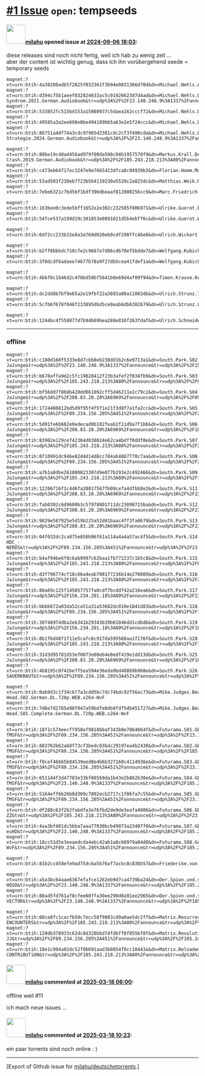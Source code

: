 # [\#1 Issue](https://github.com/milahu/deutschetorrents/issues/1) `open`: tempseeds

#### <img src="https://avatars.githubusercontent.com/u/12958815?v=4" width="50">[milahu](https://github.com/milahu) opened issue at [2024-09-06 18:03](https://github.com/milahu/deutschetorrents/issues/1):

diese releases sind noch nicht fertig, weil ich hab zu wenig zeit ...  
aber der content ist wichtig genug, dass ich ihn vorübergehend seede =
temporary seeds

    magnet:?xt=urn:btih:4a38208adb5f2825f032361f3b94e0831366d70d&dn=Michael.Nehls.Alzheimer.ist.heilbar.2024.German.Audiobook&tr=udp%3A%2F%2F23.140.248.9%3A1337%2Fannounce&tr=udp%3A%2F%2F185.243.218.213%3A80%2Fannounce&tr=udp%3A%2F%2F89.234.156.205%3A451%2Fannounce&tr=udp%3A%2F%2F93.158.213.92%3A1337%2Fannounce
    magnet:?xt=urn:btih:d394c75b1aeef032824633ac5c01026623d7d4ad&dn=Michael.Nehls.Das.Corona-Syndrom.2021.German.Audiobook&tr=udp%3A%2F%2F23.140.248.9%3A1337%2Fannounce&tr=udp%3A%2F%2F89.234.156.205%3A451%2Fannounce&tr=udp%3A%2F%2F185.243.218.213%3A80%2Fannounce&tr=udp%3A%2F%2F93.158.213.92%3A1337%2Fannounce
    magnet:?xt=urn:btih:533852fc515bd153a15080937c5daea162cccf72&dn=Michael.Nehls.Das.ersch%C3%B6pfte.Gehirn.2022.German.Audiobook&tr=udp%3A%2F%2F89.234.156.205%3A451%2Fannounce&tr=udp%3A%2F%2F23.140.248.9%3A1337%2Fannounce&tr=udp%3A%2F%2F185.243.218.213%3A80%2Fannounce&tr=udp%3A%2F%2F93.158.213.92%3A1337%2Fannounce
    magnet:?xt=urn:btih:49585a3a2ee698e0be494189bb5a63e2e5f24ccc&dn=Michael.Nehls.Die.Alzheimer.L%C3%BCge.2024.German.Audiobook&tr=udp%3A%2F%2F89.234.156.205%3A451%2Fannounce&tr=udp%3A%2F%2F23.140.248.9%3A1337%2Fannounce&tr=udp%3A%2F%2F185.243.218.213%3A80%2Fannounce&tr=udp%3A%2F%2F93.158.213.92%3A1337%2Fannounce
    magnet:?xt=urn:btih:86751a4df74a3cdc97965d2381cdc2cf3f490cda&dn=Michael.Nehls.Die.Methusalem-Strategie.2024.German.Audiobook&tr=udp%3A%2F%2F23.140.248.9%3A1337%2Fannounce&tr=udp%3A%2F%2F185.243.218.213%3A80%2Fannounce&tr=udp%3A%2F%2F89.234.156.205%3A451%2Fannounce&tr=udp%3A%2F%2F93.158.213.92%3A1337%2Fannounce

    magnet:?xt=urn:btih:88be19c40ad456ad979f00da598c94b1957570f9&dn=Markus.Krall.Der.Draghi-Crash.2019.German.Audiobook&tr=udp%3A%2F%2F185.243.218.213%3A80%2Fannounce&tr=udp%3A%2F%2F89.234.156.205%3A451%2Fannounce&tr=udp%3A%2F%2F23.140.248.9%3A1337%2Fannounce&tr=udp%3A%2F%2F93.158.213.92%3A1337%2Fannounce
    magnet:?xt=urn:btih:c473eb64717ec3247e9e7665423dfca8c04939b3&dn=Florian.Homm.Markus.Krall.Moritz.Hessel.Der.Crash.ist.da.2019.German.Audiobook&tr=udp%3A%2F%2F185.243.218.213%3A80%2Fannounce&tr=udp%3A%2F%2F89.234.156.205%3A451%2Fannounce&tr=udp%3A%2F%2F23.140.248.9%3A1337%2Fannounce&tr=udp%3A%2F%2F93.158.213.92%3A1337%2Fannounce
    magnet:?xt=urn:btih:53ad503f230eb7f23b5b4119230a5520c2a825dc&dn=Matthias.Weik.Marc.Friedrich.Der.gr%C3%B6%C3%9Fte.Crash.aller.Zeiten.2019.German.Audiobook&tr=udp%3A%2F%2F23.140.248.9%3A1337%2Fannounce&tr=udp%3A%2F%2F185.243.218.213%3A80%2Fannounce&tr=udp%3A%2F%2F89.234.156.205%3A451%2Fannounce&tr=udp%3A%2F%2F93.158.213.92%3A1337%2Fannounce
    magnet:?xt=urn:btih:7ebe6321c7bd5bf1bdf396dbeaaf812000256cc9&dn=Marc.Friedrich.Florian.K%C3%B6ssler.Die.gr%C3%B6%C3%9Fte.Revolution.aller.Zeiten.2024.German.Audiobook&tr=udp%3A%2F%2F23.140.248.9%3A1337%2Fannounce&tr=udp%3A%2F%2F89.234.156.205%3A451%2Fannounce&tr=udp%3A%2F%2F185.243.218.213%3A80%2Fannounce&tr=udp%3A%2F%2F93.158.213.92%3A1337%2Fannounce

    magnet:?xt=urn:btih:163bee0c3ede5bff1652e2e302c232585f806971&dn=Ulrike.Guerot.Endspiel.Europa.2022.German.Audiobook&tr=udp%3A%2F%2F23.140.248.9%3A1337%2Fannounce&tr=udp%3A%2F%2F185.243.218.213%3A80%2Fannounce&tr=udp%3A%2F%2F89.234.156.205%3A451%2Fannounce&tr=udp%3A%2F%2F93.158.213.92%3A1337%2Fannounce
    magnet:?xt=urn:btih:54fce537a199d19c301853e0891021d5b4ebff6c&dn=Ulrike.Guerot.Wer.schweigt.stimmt.zu.2022.German.Audiobook&tr=udp%3A%2F%2F185.243.218.213%3A80%2Fannounce&tr=udp%3A%2F%2F89.234.156.205%3A451%2Fannounce&tr=udp%3A%2F%2F23.140.248.9%3A1337%2Fannounce&tr=udp%3A%2F%2F93.158.213.92%3A1337%2Fannounce

    magnet:?xt=urn:btih:6df2cc233b32e8a3a769d020eb0cdf298ffc46e0&dn=Ulrich.Wickert.Der.Ehrliche.ist.der.Dumme.2022.German.Audiobook&tr=udp%3A%2F%2F89.234.156.205%3A451%2Fannounce&tr=udp%3A%2F%2F185.243.218.213%3A80%2Fannounce&tr=udp%3A%2F%2F23.140.248.9%3A1337%2Fannounce&tr=udp%3A%2F%2F93.158.213.92%3A1337%2Fannounce

    magnet:?xt=urn:btih:b2ff8bbbdc710cfe2c9667e7d86cdb70ef5bdde7&dn=Wolfgang.Kubicki.Meinungsunfreiheit.2020.German.Audiobook&tr=udp%3A%2F%2F185.243.218.213%3A80%2Fannounce&tr=udp%3A%2F%2F89.234.156.205%3A451%2Fannounce&tr=udp%3A%2F%2F23.140.248.9%3A1337%2Fannounce&tr=udp%3A%2F%2F93.158.213.92%3A1337%2Fannounce
    magnet:?xt=urn:btih:3f0dcdf6adaee74677b78a9f27db5cea41fdef1a&dn=Wolfgang.Kubicki.Die.erdr%C3%BCckte.Freiheit.2021.German.Audiobook&tr=udp%3A%2F%2F89.234.156.205%3A451%2Fannounce&tr=udp%3A%2F%2F185.243.218.213%3A80%2Fannounce&tr=udp%3A%2F%2F23.140.248.9%3A1337%2Fannounce&tr=udp%3A%2F%2F93.158.213.92%3A1337%2Fannounce

    magnet:?xt=urn:btih:4bbf0c1646d2c4f0bd50bf5641b8e69d4af09f94&dn=Timon.Krause.Kennen.wir.uns.Menschenkenntnis.2020.German.Audiobook&tr=udp%3A%2F%2F23.140.248.9%3A1337%2Fannounce&tr=udp%3A%2F%2F185.243.218.213%3A80%2Fannounce&tr=udp%3A%2F%2F89.234.156.205%3A451%2Fannounce&tr=udp%3A%2F%2F93.158.213.92%3A1337%2Fannounce

    magnet:?xt=urn:btih:dc2dd8b7bf9e65a2e19fbf22a3893a80a11003db&dn=Ulrich.Strunz.77.Tipps.f%C3%BCr.einen.gesunden.Darm.2023.German.Audiobook&tr=udp%3A%2F%2F23.140.248.9%3A1337%2Fannounce&tr=udp%3A%2F%2F89.234.156.205%3A451%2Fannounce&tr=udp%3A%2F%2F185.243.218.213%3A80%2Fannounce&tr=udp%3A%2F%2F93.158.213.92%3A1337%2Fannounce
    magnet:?xt=urn:btih:5cfb6f678f048f233895dbd5ce8eab6db6382679&dn=Ulrich.Strunz.Lebensenergie.2023.German.Audiobook&tr=udp%3A%2F%2F185.243.218.213%3A80%2Fannounce&tr=udp%3A%2F%2F23.140.248.9%3A1337%2Fannounce&tr=udp%3A%2F%2F89.234.156.205%3A451%2Fannounce&tr=udp%3A%2F%2F93.158.213.92%3A1337%2Fannounce

    magnet:?xt=urn:btih:1244bc4f558077d7b94b69bea288e816f263fdaf&dn=Ulrich.Schneider.Krise.Das.Versagen.einer.Republik.2024.German.Audiobook&tr=udp%3A%2F%2F89.234.156.205%3A451%2Fannounce&tr=udp%3A%2F%2F23.140.248.9%3A1337%2Fannounce&tr=udp%3A%2F%2F185.243.218.213%3A80%2Fannounce&tr=udp%3A%2F%2F93.158.213.92%3A1337%2Fannounce

------------------------------------------------------------------------

### offline

    magnet:?xt=urn:btih:c180d160f5333e8d7cbb8eb238dd1b2c6e9713a1&dn=South.Park.S02.German.DL.AC3D.720p.BluRay.x264-JaJunge&tr=udp%3A%2F%2F23.140.248.9%3A1337%2Fannounce&tr=udp%3A%2F%2F156.234.201.18%3A80%2Fannounce&tr=udp%3A%2F%2F185.243.218.213%3A80%2Fannounce&tr=udp%3A%2F%2F89.234.156.205%3A451%2Fannounce&tr=udp%3A%2F%2F208.83.20.20%3A6969%2Fannounce&tr=udp%3A%2F%2F93.158.213.92%3A1337%2Fannounce
    magnet:?xt=urn:btih:b678affa9d2c5fc19028412f23b3afef2f034fb9&dn=South.Park.S03.German.DL.AC3D.720p.BluRay.x264-JaJunge&tr=udp%3A%2F%2F185.243.218.213%3A80%2Fannounce&tr=udp%3A%2F%2F89.234.156.205%3A451%2Fannounce&tr=udp%3A%2F%2F156.234.201.18%3A80%2Fannounce&tr=udp%3A%2F%2F23.140.248.9%3A1337%2Fannounce&tr=udp%3A%2F%2F208.83.20.20%3A6969%2Fannounce&tr=udp%3A%2F%2F93.158.213.92%3A1337%2Fannounce
    magnet:?xt=urn:btih:bf56dd7f868b420dd061092cff5d46211e2c79c2&dn=South.Park.S04.German.DL.AC3D.720p.BluRay.x264-JaJunge&tr=udp%3A%2F%2F208.83.20.20%3A6969%2Fannounce&tr=udp%3A%2F%2F89.234.156.205%3A451%2Fannounce&tr=udp%3A%2F%2F185.243.218.213%3A80%2Fannounce&tr=udp%3A%2F%2F156.234.201.18%3A80%2Fannounce&tr=udp%3A%2F%2F23.140.248.9%3A1337%2Fannounce&tr=udp%3A%2F%2F93.158.213.92%3A1337%2Fannounce
    magnet:?xt=urn:btih:1724480812bd5d9f95f4f5f1e21f3d8f7a1fa2cc&dn=South.Park.S05.German.DL.AC3D.720p.BluRay.x264-JaJunge&tr=udp%3A%2F%2F89.234.156.205%3A451%2Fannounce&tr=udp%3A%2F%2F208.83.20.20%3A6969%2Fannounce&tr=udp%3A%2F%2F23.140.248.9%3A1337%2Fannounce&tr=udp%3A%2F%2F156.234.201.18%3A80%2Fannounce&tr=udp%3A%2F%2F185.243.218.213%3A80%2Fannounce&tr=udp%3A%2F%2F93.158.213.92%3A1337%2Fannounce
    magnet:?xt=urn:btih:5d01fe6b682e0edecad0b102feab2f11d9a7f1b6&dn=South.Park.S06.German.DL.AC3D.720p.BluRay.x264-JaJunge&tr=udp%3A%2F%2F208.83.20.20%3A6969%2Fannounce&tr=udp%3A%2F%2F185.243.218.213%3A80%2Fannounce&tr=udp%3A%2F%2F89.234.156.205%3A451%2Fannounce&tr=udp%3A%2F%2F23.140.248.9%3A1337%2Fannounce&tr=udp%3A%2F%2F156.234.201.18%3A80%2Fannounce&tr=udp%3A%2F%2F93.158.213.92%3A1337%2Fannounce
    magnet:?xt=urn:btih:83902e129cef42364d038024e62ca4bdff0ddf0e&dn=South.Park.S07.German.DL.AC3D.720p.BluRay.x264-JaJunge&tr=udp%3A%2F%2F185.243.218.213%3A80%2Fannounce&tr=udp%3A%2F%2F23.140.248.9%3A1337%2Fannounce&tr=udp%3A%2F%2F89.234.156.205%3A451%2Fannounce&tr=udp%3A%2F%2F208.83.20.20%3A6969%2Fannounce&tr=udp%3A%2F%2F156.234.201.18%3A80%2Fannounce&tr=udp%3A%2F%2F93.158.213.92%3A1337%2Fannounce
    magnet:?xt=urn:btih:0710991dc946e82d4d14d8cc784ab4887770c7aa&dn=South.Park.S08.German.DL.AC3D.720p.BluRay.x264-JaJunge&tr=udp%3A%2F%2F89.234.156.205%3A451%2Fannounce&tr=udp%3A%2F%2F23.140.248.9%3A1337%2Fannounce&tr=udp%3A%2F%2F208.83.20.20%3A6969%2Fannounce&tr=udp%3A%2F%2F185.243.218.213%3A80%2Fannounce&tr=udp%3A%2F%2F156.234.201.18%3A80%2Fannounce&tr=udp%3A%2F%2F93.158.213.92%3A1337%2Fannounce
    magnet:?xt=urn:btih:a7b1a8dbe261800823307d9e077b293e2c492466&dn=South.Park.S09.German.DL.AC3D.720p.BluRay.x264-JaJunge&tr=udp%3A%2F%2F185.243.218.213%3A80%2Fannounce&tr=udp%3A%2F%2F156.234.201.18%3A80%2Fannounce&tr=udp%3A%2F%2F89.234.156.205%3A451%2Fannounce&tr=udp%3A%2F%2F23.140.248.9%3A1337%2Fannounce&tr=udp%3A%2F%2F208.83.20.20%3A6969%2Fannounce&tr=udp%3A%2F%2F93.158.213.92%3A1337%2Fannounce
    magnet:?xt=urn:btih:12206716f1c4d6fa20817567fb09cefa4dfbb8e3&dn=South.Park.S11.German.DL.AC3D.720p.BluRay.x264-JaJunge&tr=udp%3A%2F%2F208.83.20.20%3A6969%2Fannounce&tr=udp%3A%2F%2F23.140.248.9%3A1337%2Fannounce&tr=udp%3A%2F%2F185.243.218.213%3A80%2Fannounce&tr=udp%3A%2F%2F156.234.201.18%3A80%2Fannounce&tr=udp%3A%2F%2F89.234.156.205%3A451%2Fannounce&tr=udp%3A%2F%2F93.158.213.92%3A1337%2Fannounce
    magnet:?xt=urn:btih:fab0302c6d9600b3c57978801711dc23098715ba&dn=South.Park.S12.German.DL.AC3D.720p.BluRay.x264-JaJunge&tr=udp%3A%2F%2F208.83.20.20%3A6969%2Fannounce&tr=udp%3A%2F%2F23.140.248.9%3A1337%2Fannounce&tr=udp%3A%2F%2F185.243.218.213%3A80%2Fannounce&tr=udp%3A%2F%2F156.234.201.18%3A80%2Fannounce&tr=udp%3A%2F%2F89.234.156.205%3A451%2Fannounce&tr=udp%3A%2F%2F93.158.213.92%3A1337%2Fannounce
    magnet:?xt=urn:btih:9829e587925e5d19b225a52d81baac4ff3fa0679&dn=South.Park.S13.German.DL.AC3D.720p.BluRay.x264-JaJunge&tr=udp%3A%2F%2F208.83.20.20%3A6969%2Fannounce&tr=udp%3A%2F%2F23.140.248.9%3A1337%2Fannounce&tr=udp%3A%2F%2F185.243.218.213%3A80%2Fannounce&tr=udp%3A%2F%2F156.234.201.18%3A80%2Fannounce&tr=udp%3A%2F%2F89.234.156.205%3A451%2Fannounce&tr=udp%3A%2F%2F93.158.213.92%3A1337%2Fannounce
    magnet:?xt=urn:btih:04f032dc2ca875e856b96f61a114a4a4a57ac4f5&dn=South.Park.S14.German.Dubbed.DL.AC3.720p.BluRay.x264-HDC_-NERDS&tr=udp%3A%2F%2F89.234.156.205%3A451%2Fannounce&tr=udp%3A%2F%2F23.140.248.9%3A1337%2Fannounce&tr=udp%3A%2F%2F156.234.201.18%3A80%2Fannounce&tr=udp%3A%2F%2F185.243.218.213%3A80%2Fannounce&tr=udp%3A%2F%2F208.83.20.20%3A6969%2Fannounce&tr=udp%3A%2F%2F93.158.213.92%3A1337%2Fannounce
    magnet:?xt=urn:btih:b4af94be6f0c6ab9997c62baa1fb772237c1b5c8&dn=South.Park.S15.German.DL.AC3D.720p.BluRay.x264-JaJunge&tr=udp%3A%2F%2F185.243.218.213%3A80%2Fannounce&tr=udp%3A%2F%2F89.234.156.205%3A451%2Fannounce&tr=udp%3A%2F%2F23.140.248.9%3A1337%2Fannounce&tr=udp%3A%2F%2F156.234.201.18%3A80%2Fannounce&tr=udp%3A%2F%2F208.83.20.20%3A6969%2Fannounce&tr=udp%3A%2F%2F93.158.213.92%3A1337%2Fannounce
    magnet:?xt=urn:btih:d3f796774cf18c66a4eab7081f7236b14e270009&dn=South.Park.S16.German.DL.AC3D.720p.BluRay.x264-JaJunge&tr=udp%3A%2F%2F185.243.218.213%3A80%2Fannounce&tr=udp%3A%2F%2F208.83.20.20%3A6969%2Fannounce&tr=udp%3A%2F%2F156.234.201.18%3A80%2Fannounce&tr=udp%3A%2F%2F89.234.156.205%3A451%2Fannounce&tr=udp%3A%2F%2F23.140.248.9%3A1337%2Fannounce&tr=udp%3A%2F%2F93.158.213.92%3A1337%2Fannounce
    magnet:?xt=urn:btih:88a69c125f145057757fa0cdf7bcddf42a216ea6&dn=South.Park.S17.German.DL.AC3D.720p.BluRay.iNTERNAL.x264-JaJunge&tr=udp%3A%2F%2F156.234.201.18%3A80%2Fannounce&tr=udp%3A%2F%2F23.140.248.9%3A1337%2Fannounce&tr=udp%3A%2F%2F185.243.218.213%3A80%2Fannounce&tr=udp%3A%2F%2F208.83.20.20%3A6969%2Fannounce&tr=udp%3A%2F%2F89.234.156.205%3A451%2Fannounce&tr=udp%3A%2F%2F93.158.213.92%3A1337%2Fannounce
    magnet:?xt=urn:btih:bbbb672a03da52ca51a31a53682dc018e1841d83&dn=South.Park.S18.German.DL.AC3D.720p.BluRay.x264-JaJunge&tr=udp%3A%2F%2F89.234.156.205%3A451%2Fannounce&tr=udp%3A%2F%2F156.234.201.18%3A80%2Fannounce&tr=udp%3A%2F%2F208.83.20.20%3A6969%2Fannounce&tr=udp%3A%2F%2F23.140.248.9%3A1337%2Fannounce&tr=udp%3A%2F%2F185.243.218.213%3A80%2Fannounce&tr=udp%3A%2F%2F93.158.213.92%3A1337%2Fannounce
    magnet:?xt=urn:btih:30748974dba2eb341b29343b39b61046dd1cdbdb&dn=South.Park.S19.German.DL.AC3D.720p.BluRay.x264-JaJunge&tr=udp%3A%2F%2F156.234.201.18%3A80%2Fannounce&tr=udp%3A%2F%2F185.243.218.213%3A80%2Fannounce&tr=udp%3A%2F%2F23.140.248.9%3A1337%2Fannounce&tr=udp%3A%2F%2F208.83.20.20%3A6969%2Fannounce&tr=udp%3A%2F%2F89.234.156.205%3A451%2Fannounce&tr=udp%3A%2F%2F93.158.213.92%3A1337%2Fannounce
    magnet:?xt=urn:btih:8b1fbd48f1f11e5cafc6c917da595568aa1f176f&dn=South.Park.S20.German.DL.AC3D.720p.BluRay.x264-JaJunge&tr=udp%3A%2F%2F185.243.218.213%3A80%2Fannounce&tr=udp%3A%2F%2F156.234.201.18%3A80%2Fannounce&tr=udp%3A%2F%2F23.140.248.9%3A1337%2Fannounce&tr=udp%3A%2F%2F89.234.156.205%3A451%2Fannounce&tr=udp%3A%2F%2F208.83.20.20%3A6969%2Fannounce&tr=udp%3A%2F%2F93.158.213.92%3A1337%2Fannounce
    magnet:?xt=urn:btih:31d3d95781d53ef0073e08eb4e8edf419e1dd13d&dn=South.Park.S25.German.DL.Dubbed.720p.WEBRiP.x264-JaJunge&tr=udp%3A%2F%2F208.83.20.20%3A6969%2Fannounce&tr=udp%3A%2F%2F185.243.218.213%3A80%2Fannounce&tr=udp%3A%2F%2F156.234.201.18%3A80%2Fannounce&tr=udp%3A%2F%2F89.234.156.205%3A451%2Fannounce&tr=udp%3A%2F%2F23.140.248.9%3A1337%2Fannounce&tr=udp%3A%2F%2F93.158.213.92%3A1337%2Fannounce
    magnet:?xt=urn:btih:4b8195c0f42be7f5ea594e36eda9bd488b9b968e&dn=South.Park.S26.GERMAN.DL.720p.WEB.h264-SAUERKRAUT&tr=udp%3A%2F%2F89.234.156.205%3A451%2Fannounce&tr=udp%3A%2F%2F156.234.201.18%3A80%2Fannounce&tr=udp%3A%2F%2F185.243.218.213%3A80%2Fannounce&tr=udp%3A%2F%2F23.140.248.9%3A1337%2Fannounce&tr=udp%3A%2F%2F208.83.20.20%3A6969%2Fannounce&tr=udp%3A%2F%2F93.158.213.92%3A1337%2Fannounce

    magnet:?xt=urn:btih:0ab9d3c1f34c677a3cdd5bc7dc74bdc92f56ac73&dn=Mike.Judges.Beavis.and.Butt-Head.S02.German.DL.720p.WEB.x264-WvF
    magnet:?xt=urn:btih:7d6e7d2765e98f047a59bdfe0db8fdf5db451727&dn=Mike.Judges.Beavis.and.Butt-Head.S01.Complete.German.DL.720p.WEB.x264-WvF

    magnet:?xt=urn:btih:18f1c574eecff958ef9818bbaf343b0e7064664f&dn=Futurama.S01.GERMAN.DL.FS.720p.HDTV.x264-TMSF&tr=udp%3A%2F%2F89.234.156.205%3A451%2Fannounce&tr=udp%3A%2F%2F23.140.248.9%3A1337%2Fannounce&tr=udp%3A%2F%2F185.243.218.213%3A80%2Fannounce&tr=udp%3A%2F%2F93.158.213.92%3A1337%2Fannounce
    magnet:?xt=urn:btih:883762b62a68f73cf3bedc83bdc29197ea4b2438&dn=Futurama.S02.GERMAN.DL.FS.720p.HDTV.x264-TMSF&tr=udp%3A%2F%2F89.234.156.205%3A451%2Fannounce&tr=udp%3A%2F%2F185.243.218.213%3A80%2Fannounce&tr=udp%3A%2F%2F23.140.248.9%3A1337%2Fannounce&tr=udp%3A%2F%2F93.158.213.92%3A1337%2Fannounce
    magnet:?xt=urn:btih:f0cef46665b84539eed8e4b6b327160c4114936e&dn=Futurama.S03.GERMAN.DL.FS.720p.HDTV.x264-TMSF&tr=udp%3A%2F%2F89.234.156.205%3A451%2Fannounce&tr=udp%3A%2F%2F23.140.248.9%3A1337%2Fannounce&tr=udp%3A%2F%2F185.243.218.213%3A80%2Fannounce&tr=udp%3A%2F%2F93.158.213.92%3A1337%2Fannounce
    magnet:?xt=urn:btih:651144f3d47703e33bf08569da1b43e2b862b30e&dn=Futurama.S04.GERMAN.DL.FS.720p.HDTV.x264-TMSF&tr=udp%3A%2F%2F23.140.248.9%3A1337%2Fannounce&tr=udp%3A%2F%2F185.243.218.213%3A80%2Fannounce&tr=udp%3A%2F%2F89.234.156.205%3A451%2Fannounce&tr=udp%3A%2F%2F93.158.213.92%3A1337%2Fannounce
    magnet:?xt=urn:btih:5164eff6b26b8d309c7892ecb2717c1f06fa7c55&dn=Futurama.S05.GERMAN.DL.FS.720p.HDTV.x264-TMSF&tr=udp%3A%2F%2F89.234.156.205%3A451%2Fannounce&tr=udp%3A%2F%2F23.140.248.9%3A1337%2Fannounce&tr=udp%3A%2F%2F185.243.218.213%3A80%2Fannounce&tr=udp%3A%2F%2F93.158.213.92%3A1337%2Fannounce
    magnet:?xt=urn:btih:df288c63f2b2fabdfa3e76fbd2de9de3eafa4806&dn=Futurama.S06.GERMAN.DUBBED.720p.BLURAY.x264-ZZGtv&tr=udp%3A%2F%2F185.243.218.213%3A80%2Fannounce&tr=udp%3A%2F%2F23.140.248.9%3A1337%2Fannounce&tr=udp%3A%2F%2F89.234.156.205%3A451%2Fannounce&tr=udp%3A%2F%2F93.158.213.92%3A1337%2Fannounce
    magnet:?xt=urn:btih:4aa3bf401dc5bba7aaa77030bcb49073a23407f0&dn=Futurama.S07.GERMAN.DUBBED.DL.720p.BluRay.x264-euHD&tr=udp%3A%2F%2F23.140.248.9%3A1337%2Fannounce&tr=udp%3A%2F%2F185.243.218.213%3A80%2Fannounce&tr=udp%3A%2F%2F89.234.156.205%3A451%2Fannounce&tr=udp%3A%2F%2F93.158.213.92%3A1337%2Fannounce
    magnet:?xt=urn:btih:18cc51d5e3eeaedcda4ebc42ab1a8c68979a84d0&dn=Futurama.S08.German.DL.720p.WEB.h264-WvF&tr=udp%3A%2F%2F89.234.156.205%3A451%2Fannounce&tr=udp%3A%2F%2F185.243.218.213%3A80%2Fannounce&tr=udp%3A%2F%2F23.140.248.9%3A1337%2Fannounce&tr=udp%3A%2F%2F93.158.213.92%3A1337%2Fannounce

    magnet:?xt=urn:btih:81b2cc458efe9ad75dc6a5b76af7acbc8c83bb57&dn=Friederike.von.Aderkas.Wutkraft.Energie.gewinnen.Beziehungen.beleben.Grenzen.setzen.2021.German.Audiobook&tr=udp%3A%2F%2F89.234.156.205%3A451%2Fannounce&tr=udp%3A%2F%2F23.140.248.9%3A1337%2Fannounce&tr=udp%3A%2F%2F185.243.218.213%3A80%2Fannounce&tr=udp%3A%2F%2F93.158.213.92%3A1337%2Fannounce

    magnet:?xt=urn:btih:a5a3bc64aae6367efafce1262eb9d7ca4739ba24&dn=Der.Spion.und.sein.Bruder.2016.German.AC3.DL.1080p.BluRay.x264-HQSD&tr=udp%3A%2F%2F23.140.248.9%3A1337%2Fannounce&tr=udp%3A%2F%2F185.243.218.213%3A80%2Fannounce&tr=udp%3A%2F%2F89.234.156.205%3A451%2Fannounce&tr=udp%3A%2F%2F93.158.213.92%3A1337%2Fannounce
    magnet:?xt=urn:btih:88ad5fd761af8cfee60ffa30ee290d0a91ee2965&dn=Der.Spion.und.sein.Bruder.2016.German.EAC3.DL.1080p.BluRay.x265-VECTOR&tr=udp%3A%2F%2F23.140.248.9%3A1337%2Fannounce&tr=udp%3A%2F%2F185.243.218.213%3A80%2Fannounce&tr=udp%3A%2F%2F89.234.156.205%3A451%2Fannounce&tr=udp%3A%2F%2F93.158.213.92%3A1337%2Fannounce

    magnet:?xt=urn:btih:08ce8fc1cacfb50c7ecc58f9803cd9a0ae5dc2ff&dn=Matrix.Resurrections.2021.German.720p.BluRay.x264-ENCOUNTERS&tr=udp%3A%2F%2F185.243.218.213%3A80%2Fannounce&tr=udp%3A%2F%2F23.140.248.9%3A1337%2Fannounce&tr=udp%3A%2F%2F89.234.156.205%3A451%2Fannounce&tr=udp%3A%2F%2F93.158.213.92%3A1337%2Fannounce
    magnet:?xt=urn:btih:120db378933c62dc8d328bbd74fdbff0f055bf8f&dn=Matrix.Revolutions.2003.REMASTERED.German.DD51.DL.720p.BluRay.x264-JJ&tr=udp%3A%2F%2F89.234.156.205%3A451%2Fannounce&tr=udp%3A%2F%2F185.243.218.213%3A80%2Fannounce&tr=udp%3A%2F%2F23.140.248.9%3A1337%2Fannounce&tr=udp%3A%2F%2F93.158.213.92%3A1337%2Fannounce
    magnet:?xt=urn:btih:18e1c994a02dc52f0b691aad3b0854f0cc18443a&dn=Matrix.Reloaded.2003.Remastered.German.DL.1080p.BluRay.x264-CONTRiBUTiON&tr=udp%3A%2F%2F185.243.218.213%3A80%2Fannounce&tr=udp%3A%2F%2F89.234.156.205%3A451%2Fannounce&tr=udp%3A%2F%2F23.140.248.9%3A1337%2Fannounce&tr=udp%3A%2F%2F93.158.213.92%3A1337%2Fannounce

#### <img src="https://avatars.githubusercontent.com/u/12958815?v=4" width="50">[milahu](https://github.com/milahu) commented at [2025-03-18 06:00](https://github.com/milahu/deutschetorrents/issues/1#issuecomment-2731765329):

offline weil \#11

ich mach neue issues ...

#### <img src="https://avatars.githubusercontent.com/u/12958815?v=4" width="50">[milahu](https://github.com/milahu) commented at [2025-03-18 10:23](https://github.com/milahu/deutschetorrents/issues/1#issuecomment-2732566054):

ein paar torrents sind noch online : )

------------------------------------------------------------------------

\[Export of Github issue for
[milahu/deutschetorrents](https://github.com/milahu/deutschetorrents).\]
